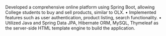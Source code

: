 Developed a comprehensive online platform using Spring Boot, allowing College students to buy and 
sell products, similar to OLX. 
• Implemented features such as user authentication, product listing, search functionality. 
• Utilized Java and Spring Data JPA, Hibernate ORM, MySQL, Thymeleaf as the server-side HTML template 
engine to build the application.
